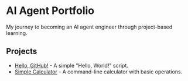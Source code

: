 # AI Agent Portfolio
My journey to becoming an AI agent engineer through project-based learning.

## Projects
- [Hello, GitHub!](./Hello-GitHub) - A simple "Hello, World!" script.
- [Simple Calculator](./Simple-Calculator) - A command-line calculator with basic operations.